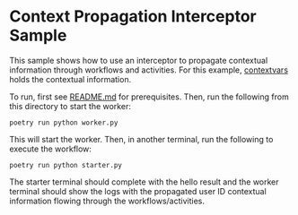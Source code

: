 # Context Propagation Interceptor Sample

This sample shows how to use an interceptor to propagate contextual information through workflows and activities. For
this example, [contextvars](https://docs.python.org/3/library/contextvars.html) holds the contextual information.

To run, first see [README.md](../README.md) for prerequisites. Then, run the following from this directory to start the
worker:

    poetry run python worker.py

This will start the worker. Then, in another terminal, run the following to execute the workflow:

    poetry run python starter.py

The starter terminal should complete with the hello result and the worker terminal should show the logs with the
propagated user ID contextual information flowing through the workflows/activities.